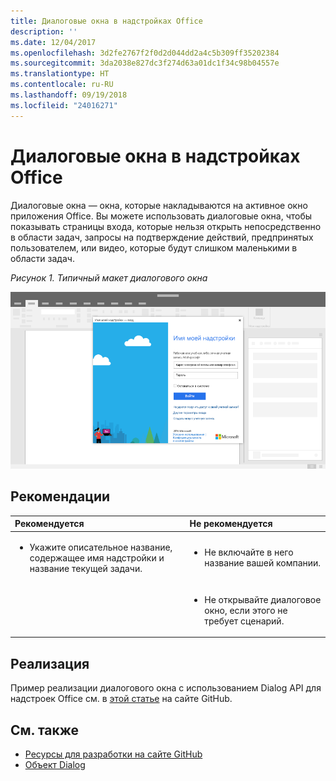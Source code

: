 ```yaml
---
title: Диалоговые окна в надстройках Office
description: ''
ms.date: 12/04/2017
ms.openlocfilehash: 3d2fe2767f2f0d2d044dd2a4c5b309ff35202384
ms.sourcegitcommit: 3da2038e827dc3f274d63a01dc1f34c98b04557e
ms.translationtype: HT
ms.contentlocale: ru-RU
ms.lasthandoff: 09/19/2018
ms.locfileid: "24016271"
---
```

# <a name="dialog-boxes-in-office-add-ins"></a>Диалоговые окна в надстройках Office
 
Диалоговые окна — окна, которые накладываются на активное окно приложения Office. Вы можете использовать диалоговые окна, чтобы показывать страницы входа, которые нельзя открыть непосредственно в области задач, запросы на подтверждение действий, предпринятых пользователем, или видео, которые будут слишком маленькими в области задач.

*Рисунок 1. Типичный макет диалогового окна*

![Изображение, на котором показан типичный макет диалогового окна](../images/overview-with-app-dialog.png)

## <a name="best-practices"></a>Рекомендации

|**Рекомендуется**|**Не рекомендуется**|
|:-----|:--------|
|<ul><li>Укажите описательное название, содержащее имя надстройки и название текущей задачи.</li></ul>|<ul><li>Не включайте в него название вашей компании.</li></ul>|
||<ul><li>Не открывайте диалоговое окно, если этого не требует сценарий.</li></ul>|

## <a name="implementation"></a>Реализация

Пример реализации диалогового окна с использованием Dialog API для надстроек Office см. в [этой статье](https://github.com/OfficeDev/Office-Add-in-Dialog-API-Simple-Example) на сайте GitHub.

## <a name="see-also"></a>См. также

- [Ресурсы для разработки на сайте GitHub](https://github.com/OfficeDev/Office-Add-in-UX-Design-Patterns-Code)
- [Объект Dialog](https://docs.microsoft.com/javascript/api/office/office.dialog?view=office-js)


